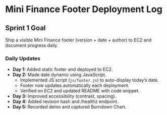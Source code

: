 # Mini Finance Footer Deployment Log

## Sprint 1 Goal
Ship a visible Mini Finance footer (version + date + author) to EC2 and document progress daily.

### Daily Updates
- **Day 1:** Added static footer and deployed to EC2.
- **Day 2:** Made date dynamic using JavaScript.
	- Implemented JS script (`js/footer.js`) to auto-display today’s date.
	- Footer now updates automatically each deployment.
	- Verified on EC2 and updated README with code snippet.
- **Day 3:** Improved accessibility (contrast, spacing).
- **Day 4:** Added revision hash and /healthz endpoint.
- **Day 5:** Recorded demo and captured Burndown Chart.

